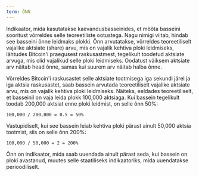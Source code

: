 ```yaml
---
term: ÕNN
---
```


Indikaator, mida kasutatakse kaevandusbasseinides, et mõõta basseini sooritust võrreldes selle teoreetiliste ootustega. Nagu nimigi viitab, hindab see basseini õnne leidmaks plokki. Õnn arvutatakse, võrreldes teoreetiliselt vajalike aktsiate (share) arvu, mis on vajalik kehtiva ploki leidmiseks, lähtudes Bitcoin'i praegusest raskusastmest, tegelikult toodetud aktsiate arvuga, mis olid vajalikud selle ploki leidmiseks. Oodatust väiksem aktsiate arv näitab head õnne, samas kui suurem arv näitab halba õnne.

Võrreldes Bitcoin'i raskusastet selle aktsiate tootmisega iga sekundi järel ja iga aktsia raskusastet, saab bassein arvutada teoreetiliselt vajalike aktsiate arvu, mis on vajalik kehtiva ploki leidmiseks. Näiteks, eeldades teoreetiliselt, et basseinil on vaja leida plokk 100,000 aktsiaga. Kui bassein tegelikult toodab 200,000 aktsiat enne ploki leidmist, on selle õnn 50%:

```text
100,000 / 200,000 = 0.5 = 50%
```

Vastupidiselt, kui see bassein leiab kehtiva ploki pärast ainult 50,000 aktsia tootmist, siis on selle õnn 200%:

```text
100,000 / 50,000 = 2 = 200%
```

Õnn on indikaator, mida saab uuendada ainult pärast seda, kui bassein on ploki avastanud, muutes selle staatiliseks indikaatoriks, mida uuendatakse perioodiliselt.